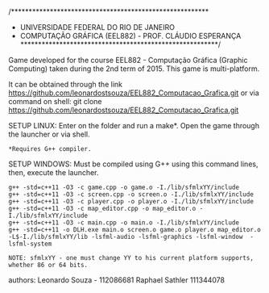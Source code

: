 /********************************************************
* UNIVERSIDADE FEDERAL DO RIO DE JANEIRO
* COMPUTAÇÃO GRÁFICA (EEL882) - PROF. CLÁUDIO ESPERANÇA
********************************************************/

Game developed for the course EEL882 - Computação Gráfica (Graphic Computing) taken during the 2nd term of 2015.
This game is multi-platform.

It can be obtained through the link https://github.com/leonardostsouza/EEL882_Computacao_Grafica.git or via command on shell:
git clone https://github.com/leonardostsouza/EEL882_Computacao_Grafica.git

SETUP LINUX:
	Enter on the folder and run a make*. Open the game through the launcher or via shell.

	*Requires G++ compiler.

SETUP WINDOWS:
	Must be compiled using G++ using this command lines, then, execute the launcher.

	g++ -std=c++11 -O3 -c game.cpp -o game.o -I./lib/sfmlxYY/include
	g++ -std=c++11 -O3 -c screen.cpp -o screen.o -I./lib/sfmlxYY/include
	g++ -std=c++11 -O3 -c player.cpp -o player.o -I./lib/sfmlxYY/include
	g++ -std=c++11 -O3 -c map_editor.cpp -o map_editor.o -I./lib/sfmlxYY/include
	g++ -std=c++11 -O3 -c main.cpp -o main.o -I./lib/sfmlxYY/include
	g++ -std=c++11 -o DLH.exe main.o screen.o game.o player.o map_editor.o -L$-I./lib/sfmlxYY/lib -lsfml-audio -lsfml-graphics -lsfml-window  -lsfml-system

	NOTE: sfmlxYY - one must change YY to his current platform supports, whether 86 or 64 bits.

authors:
	Leonardo Souza - 112086681
	Raphael Sathler 111344078 

